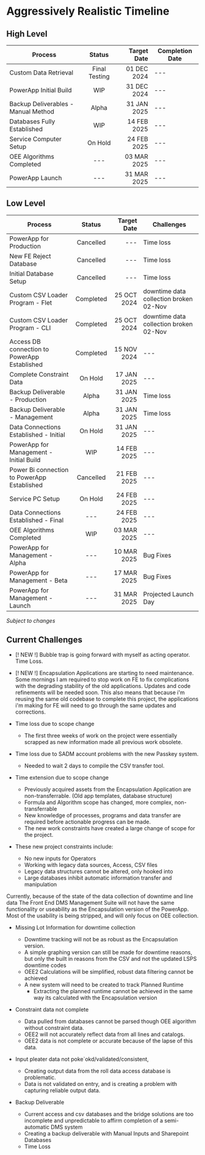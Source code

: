 # Aggressively Realistic Timeline

## High Level
| Process            | Status            | Target Date       | Completion Date   |
| ------------------ |:-----------------:|------------------:| ----------------- |
| Custom Data Retrieval  | Final Testing | 01 DEC 2024 | --- |
| PowerApp Initial Build | WIP | 31 DEC 2024 | --- |
| Backup Deliverables - Manual Method | Alpha | 31 JAN 2025 | --- |
| Databases Fully Established | WIP | 14 FEB 2025 | --- |
| Service Computer Setup | On Hold | 24 FEB 2025 | --- |
| OEE Algorithms Completed | --- | 03 MAR 2025 | --- |
| PowerApp Launch | --- | 31 MAR 2025 | --- |

## Low Level
| Process            | Status            | Target Date       | Challenges        |
| ------------------ |:-----------------:|------------------:| ----------------- |
| PowerApp for Production | Cancelled | --- | Time loss |
| New FE Reject Database | Cancelled | --- | Time loss |
| Initial Database Setup | Cancelled | --- | Time loss |
| Custom CSV Loader Program - Flet | Completed | 25 OCT 2024 | downtime data collection broken 02-Nov |
| Custom CSV Loader Program - CLI | Completed | 25 OCT 2024 | downtime data collection broken 02-Nov |
| Access DB connection to PowerApp Established | Completed | 15 NOV 2024 | --- |
| Complete Constraint Data | On Hold | 17 JAN 2025 | --- |
| Backup Deliverable - Production | Alpha | 31 JAN 2025 | Time loss |
| Backup Deliverable - Management | Alpha | 31 JAN 2025 | Time loss |
| Data Connections Established - Initial | On Hold | 31 JAN 2025 | --- |
| PowerApp for Management - Initial Build | WIP | 14 FEB 2025 | --- |
| Power Bi connection to PowerApp Established | Cancelled | 21 FEB 2025 | --- |
| Service PC Setup | On Hold | 24 FEB 2025 | --- |
| Data Connections Established - Final | --- | 24 FEB 2025 | --- |
| OEE Algorithms Completed | WIP | 03 MAR 2025 | --- |
| PowerApp for Management - Alpha | --- | 10 MAR 2025 | Bug Fixes |
| PowerApp for Management - Beta | --- | 17 MAR 2025 | Bug Fixes |
| PowerApp for Management - Launch | --- | 31 MAR 2025 | Projected Launch Day |


*Subject to changes*

## Current Challenges

- [! NEW !] Bubble trap is going forward with myself as acting operator. Time Loss.

- [! NEW !] Encapsulation Applications are starting to need maintenance. Some mornings I am required to stop work on FE to fix complications with the degrading stability of the old applications. Updates and code refinements will be needed soon. This also means that because i'm reusing the same old codebase to complete this project, the applications i'm making for FE will need to go through the same updates and corrections.

- Time loss due to scope change
    - The first three weeks of work on the project were essentially scrapped as new information made all previous work obsolete.

- Time loss due to SADM account problems with the new Passkey system.
    - Needed to wait  2 days to compile the CSV transfer tool.

- Time extension due to scope change
    - Previously acquired assets from the Encapsulation Application are non-transferrable. (Old app templates, database structure)
    - Formula and Algorithm scope has changed, more complex, non-transferrable
    - New knowledge of processes, programs and data transfer are required before actionable progress can be made. 
    - The new work constraints have created a large change of scope for the project.

- These new project constraints include:
    - No new inputs for Operators
    - Working with legacy data sources, Access, CSV files
    - Legacy data structures cannot be altered, only hooked into
    - Large databases inhibit automatic information transfer and manipulation

Currently, because of the state of the data collection of downtime and line data The Front End DMS Management Suite will not have the same
functionality or useability as the Encapsulation version of the PowerApp. Most of the usability is being stripped, and will only focus on OEE collection.

- Missing Lot Information for downtime collection
    - Downtime tracking will not be as robust as the Encapsulation version.
    - A simple graphing version can still be made for downtime reasons, but only the built in reasons from the CSV and not the updated LSPS downtime codes
    - OEE2 Calculations will be simplified, robust data filtering cannot be achieved
    - A new system will need to be created to track Planned Runtime
        - Extracting the planned runtime cannot be achieved in the same way its calculated with the Encapsulation version

- Constraint data not complete
    - Data pulled from databases cannot be parsed though OEE algorithm without constraint data.
    - OEE2 will not accurately reflect data from all lines and catalogs.
    - OEE2 data is not complete or accurate because of the lapse of this data.

- Input pleater data not poke`okd/validated/consistent,
    - Creating output data from the roll data access database is problematic.
    - Data is not validated on entry, and is creating a problem with capturing reliable output data.

- Backup Deliverable
    - Current access and csv databases and the bridge solutions are too incomplete and unpredictable to affirm completion of a semi-automatic DMS system
    - Creating a backup deliverable with Manual Inputs and Sharepoint Databases
    - Time Loss